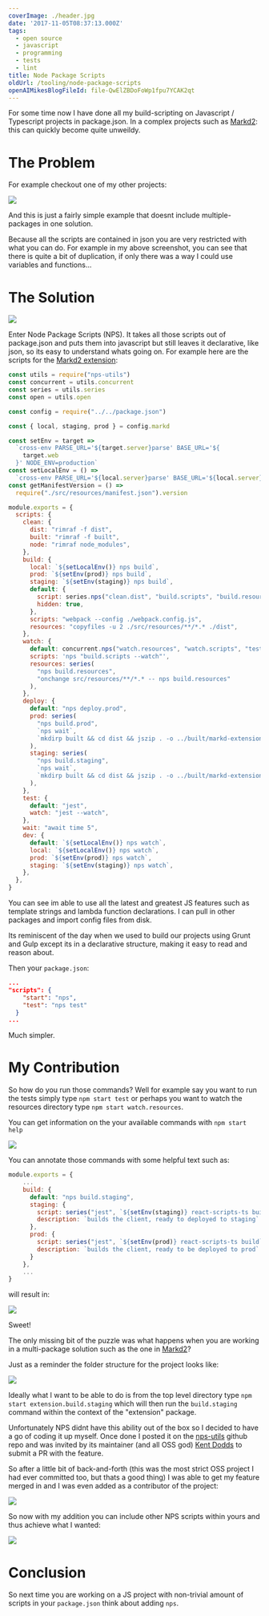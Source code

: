 ```yaml
---
coverImage: ./header.jpg
date: '2017-11-05T08:37:13.000Z'
tags:
  - open source
  - javascript
  - programming
  - tests
  - lint
title: Node Package Scripts
oldUrl: /tooling/node-package-scripts
openAIMikesBlogFileId: file-QwElZBDoFoWp1fpu7YCAK2qt
---
```


For some time now I have done all my build-scripting on Javascript / Typescript projects in package.json. In a complex projects such as [Markd2](/markd/portfolio/markd-2-total-re-write-using-react-mobx-state-tree-and-parse-server/): this can quickly become quite unweildy.

<!-- more -->

# The Problem

For example checkout one of my other projects:

![](./packagejson-scripts.png)

And this is just a fairly simple example that doesnt include multiple-packages in one solution.

Because all the scripts are contained in json you are very restricted with what you can do. For example in my above screenshot, you can see that there is quite a bit of duplication, if only there was a way I could use variables and functions...

# The Solution

![](./nps-ss1.png)

Enter Node Package Scripts (NPS). It takes all those scripts out of package.json and puts them into javascript but still leaves it declarative, like json, so its easy to understand whats going on. For example here are the scripts for the [Markd2 extension](/markd/portfolio/markd-2-total-re-write-using-react-mobx-state-tree-and-parse-server/):

```javascript
const utils = require("nps-utils")
const concurrent = utils.concurrent
const series = utils.series
const open = utils.open

const config = require("../../package.json")

const { local, staging, prod } = config.markd

const setEnv = target =>
  `cross-env PARSE_URL='${target.server}parse' BASE_URL='${
    target.web
  }' NODE_ENV=production`
const setLocalEnv = () =>
  `cross-env PARSE_URL='${local.server}parse' BASE_URL='${local.server}'`
const getManifestVersion = () =>
  require("./src/resources/manifest.json").version

module.exports = {
  scripts: {
    clean: {
      dist: "rimraf -f dist",
      built: "rimraf -f built",
      node: "rimraf node_modules",
    },
    build: {
      local: `${setLocalEnv()} nps build`,
      prod: `${setEnv(prod)} nps build`,
      staging: `${setEnv(staging)} nps build`,
      default: {
        script: series.nps("clean.dist", "build.scripts", "build.resources"),
        hidden: true,
      },
      scripts: "webpack --config ./webpack.config.js",
      resources: "copyfiles -u 2 ./src/resources/**/*.* ./dist",
    },
    watch: {
      default: concurrent.nps("watch.resources", "watch.scripts", "test.watch"),
      scripts: 'nps "build.scripts --watch"',
      resources: series(
        "nps build.resources",
        "onchange src/resources/**/*.* -- nps build.resources"
      ),
    },
    deploy: {
      default: "nps deploy.prod",
      prod: series(
        "nps build.prod",
        `nps wait`,
        `mkdirp built && cd dist && jszip . -o ../built/markd-extension-v${getManifestVersion()}.zip`
      ),
      staging: series(
        "nps build.staging",
        `nps wait`,
        `mkdirp built && cd dist && jszip . -o ../built/markd-extension-staging-v${getManifestVersion()}.zip`
      ),
    },
    test: {
      default: "jest",
      watch: "jest --watch",
    },
    wait: "await time 5",
    dev: {
      default: `${setLocalEnv()} nps watch`,
      local: `${setLocalEnv()} nps watch`,
      prod: `${setEnv(prod)} nps watch`,
      staging: `${setEnv(staging)} nps watch`,
    },
  },
}
```

You can see im able to use all the latest and greatest JS features such as template strings and lambda function declarations. I can pull in other packages and import config files from disk.

Its reminiscent of the day when we used to build our projects using Grunt and Gulp except its in a declarative structure, making it easy to read and reason about.

Then your `package.json`:

```json
...
"scripts": {
    "start": "nps",
    "test": "nps test"
  }
...
```

Much simpler.

# My Contribution

So how do you run those commands? Well for example say you want to run the tests simply type `npm start test` or perhaps you want to watch the resources directory type `npm start watch.resources`.

You can get information on the your available commands with `npm start help`

![](./nps-help.png)

You can annotate those commands with some helpful text such as:

```javascript
module.exports = {
    ...
    build: {
      default: "nps build.staging",
      staging: {
        script: series("jest", `${setEnv(staging)} react-scripts-ts build`),
        description: `builds the client, ready to deployed to staging`
      },
      prod: {
        script: series("jest", `${setEnv(prod)} react-scripts-ts build`),
        description: `builds the client, ready to be deployed to prod`
      }
    },
    ...
}
```

will result in:

![](./nps-help-description.png)

Sweet!

The only missing bit of the puzzle was what happens when you are working in a multi-package solution such as the one in [Markd2](<(/markd/portfolio/markd-2-total-re-write-using-react-mobx-state-tree-and-parse-server/)>)?

Just as a reminder the folder structure for the project looks like:

![](./dir-structure.png)

Ideally what I want to be able to do is from the top level directory type `npm start extension.build.staging` which will then run the `build.staging` command within the context of the "extension" package.

Unfortunately NPS didnt have this ability out of the box so I decided to have a go of coding it up myself. Once done I posted it on the [nps-utils](https://github.com/kentcdodds/nps-utils) github repo and was invited by its maintainer (and all OSS god) [Kent Dodds](https://github.com/kentcdodds) to submit a PR with the feature.

So after a little bit of back-and-forth (this was the most strict OSS project I had ever committed too, but thats a good thing) I was able to get my feature merged in and I was even added as a contributor of the project:

![](./me-contributor.png)

So now with my addition you can include other NPS scripts within yours and thus achieve what I wanted:

![](./imported-nps.png)

# Conclusion

So next time you are working on a JS project with non-trivial amount of scripts in your `package.json` think about adding `nps`.
